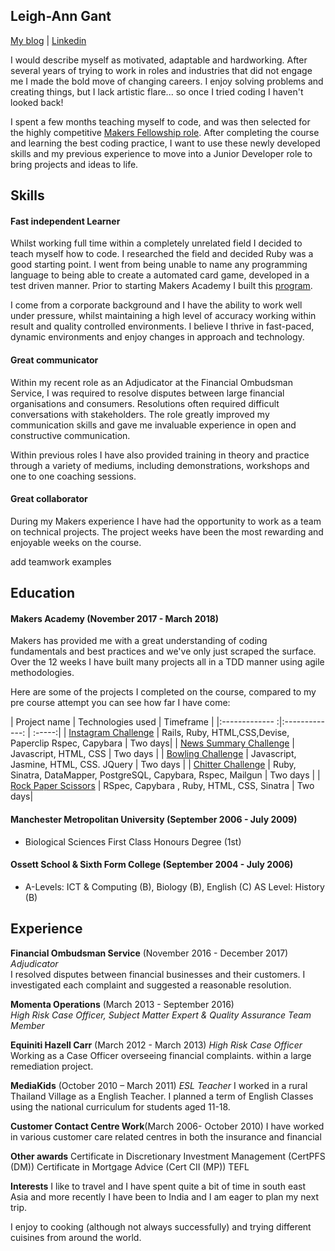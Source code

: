 ## Leigh-Ann Gant

[My blog](https://blog.makersacademy.com/meet-our-makers-fellows-leigh-ann-gant-25c71112121f)  |               [Linkedin](https://www.linkedin.com/in/leigh-ann-gant-cii-mp-cert-pfs-dm-a88756105/)

I would describe myself as motivated, adaptable and hardworking. After several years of trying to work in roles and industries that did not engage me I made the bold move of changing careers. I enjoy solving problems and creating things, but I lack artistic flare... so once I tried coding I haven't looked back!

I spent a few months teaching myself to code, and was then selected for the highly competitive [Makers Fellowship role](http://www.makersacademy.com/). After completing the course and learning the best coding practice, I want to use these newly developed skills and my previous experience to move into a Junior Developer role to bring projects and ideas to life.

## Skills

#### Fast independent Learner
Whilst working full time within a completely unrelated field I decided to teach myself how to code. I researched the field and decided Ruby was a good starting point. I went from being unable to name any programming language to being able to create a automated card game, developed in a test driven manner. Prior to starting Makers Academy I built this [program](https://github.com/Leigan0/beat-the-dealer-21).

I come from a corporate background and I have the ability to work well under pressure, whilst maintaining a high level of accuracy working within result and quality controlled environments. I believe I thrive in fast-paced, dynamic environments and enjoy changes in approach and technology.

#### Great communicator
Within my recent role as an Adjudicator at the Financial Ombudsman Service, I was required to resolve disputes between large financial organisations and consumers. Resolutions often required difficult conversations with stakeholders. The role greatly improved my communication skills and gave me invaluable experience in open and constructive communication.

Within previous roles I have also provided training in theory and practice through a variety of mediums, including demonstrations, workshops and one to one coaching sessions.


#### Great collaborator
During my Makers experience I have had the opportunity to work as a team on technical projects. The project weeks have been the most rewarding and enjoyable weeks on the course.

add teamwork examples

## Education

#### Makers Academy (November 2017 - March 2018)

Makers has provided me with a great understanding of coding fundamentals and best practices and we've only just scraped the surface. Over the 12 weeks I have built many projects all in a TDD manner using agile methodologies.

Here are some of the projects I completed on the course, compared to my pre course attempt you can see how far I have come:

| Project name                                                            | Technologies used           | Timeframe  |
|:-------------                                                           :|:-------------:              | :-----:|
| [Instagram Challenge](https://github.com/Leigan0/instagram-challenge)   | Rails, Ruby, HTML,CSS,Devise, Paperclip Rspec, Capybara                           |                            Two days|
| [News Summary Challenge](https://github.com/Leigan0/news-summary-challenge)               | Javascript, HTML, CSS                    | Two days |
| [Bowling Challenge](https://github.com/Leigan0/bowling-challenge)           | Javascript, Jasmine, HTML, CSS. JQuery                 |  Two days |
| [Chitter Challenge](https://github.com/Leigan0/chitter-challenge) | Ruby, Sinatra, DataMapper, PostgreSQL, Capybara, Rspec, Mailgun      | Two days |
| [Rock Paper Scissors](https://github.com/Leigan0/rps-challenge) | RSpec, Capybara , Ruby, HTML, CSS, Sinatra      |   Two days|

#### Manchester Metropolitan University (September 2006 - July 2009)

- Biological Sciences First Class Honours Degree (1st)

#### Ossett School & Sixth Form College (September 2004 - July 2006)
 - A-Levels: ICT & Computing (B), Biology (B), English (C) AS Level: History (B)

## Experience

**Financial Ombudsman Service** (November 2016 - December 2017)    
*Adjudicator*  
I resolved disputes between financial businesses and their customers. I investigated each complaint and suggested a reasonable resolution.

**Momenta Operations** (March 2013 - September 2016)   
*High Risk Case Officer, Subject Matter Expert & Quality Assurance Team Member*  

**Equiniti Hazell Carr** (March 2012 - March 2013)
*High Risk Case Officer*
Working as a Case Officer overseeing financial complaints. within a large remediation project.

**MediaKids** (October 2010 – March 2011)
*ESL Teacher*
I worked in a rural Thailand Village as a English Teacher. I planned a term of English Classes using the national curriculum for students aged 11-18.

**Customer Contact Centre Work**(March 2006- October 2010)
I have worked in various customer care related centres in both the insurance and financial

**Other awards**
Certificate in Discretionary Investment Management (CertPFS (DM))
Certificate in Mortgage Advice (Cert CII (MP))
TEFL

**Interests**
I like to travel and I have spent quite a bit of time in south east Asia and more recently I have been to India and I am eager to plan my next trip.

I enjoy to cooking (although not always successfully) and trying different cuisines from around the world.
